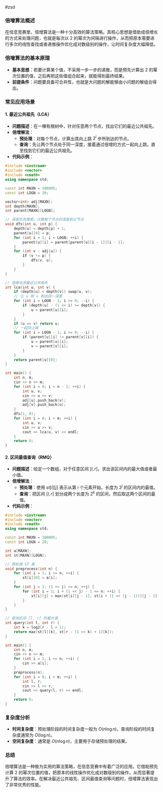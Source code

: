 #zsd 
### 倍增算法概述
在信息竞赛里，倍增算法是一种十分高效的算法策略。其核心思想是借助成倍增长的方式来处理问题，也就是每次以 2 的幂次为间隔进行操作，从而把原本需要进行多次的线性查找或者递推操作优化成对数级别的操作，让时间复杂度大幅降低。

### 倍增算法的基本原理
- **基本思想**：若要计算某个值，不采用一步一步的递推，而是预先计算出 2 的幂次位置的值，之后再把这些值组合起来，就能得到最终结果。
- **前提条件**：问题要具备可合并性，也就是大问题的解能够由小问题的解组合得出。

### 常见应用场景

#### 1. 最近公共祖先（LCA）
- **问题描述**：在一棵有根树中，针对任意两个节点，找出它们的最近公共祖先。
- **倍增解法**：
    - **预处理**：对每个节点，计算出其向上跳 $2^i$ 步所到达的节点。
    - **查询**：先让两个节点处于同一深度，接着通过倍增的方式一起向上跳，直至找到它们的最近公共祖先。
- **代码示例**：
```cpp
#include <iostream>
#include <vector>
#include <cmath>
using namespace std;

const int MAXN = 100005;
const int LOGN = 20;

vector<int> adj[MAXN];
int depth[MAXN];
int parent[MAXN][LOGN];

// 深度优先搜索，计算每个节点的深度和父节点
void dfs(int u, int p) {
    depth[u] = depth[p] + 1;
    parent[u][0] = p;
    for (int i = 1; i < LOGN; ++i) {
        parent[u][i] = parent[parent[u][i - 1]][i - 1];
    }
    for (int v : adj[u]) {
        if (v != p) {
            dfs(v, u);
        }
    }
}

// 倍增法求最近公共祖先
int lca(int u, int v) {
    if (depth[u] < depth[v]) swap(u, v);
    // 让 u 和 v 到达同一深度
    for (int i = LOGN - 1; i >= 0; --i) {
        if (depth[u] - (1 << i) >= depth[v]) {
            u = parent[u][i];
        }
    }
    if (u == v) return u;
    // 一起向上跳
    for (int i = LOGN - 1; i >= 0; --i) {
        if (parent[u][i] != parent[v][i]) {
            u = parent[u][i];
            v = parent[v][i];
        }
    }
    return parent[u][0];
}

int main() {
    int n, m;
    cin >> n >> m;
    for (int i = 0; i < n - 1; ++i) {
        int u, v;
        cin >> u >> v;
        adj[u].push_back(v);
        adj[v].push_back(u);
    }
    dfs(1, 0);
    for (int i = 0; i < m; ++i) {
        int u, v;
        cin >> u >> v;
        cout << lca(u, v) << endl;
    }
    return 0;
}
```

#### 2. 区间最值查询（RMQ）
- **问题描述**：给定一个数组，对于任意区间 $[l, r]$，求出该区间内的最大值或者最小值。
- **倍增解法**：
    - **预处理**：使用 $st[i][j]$ 表示从第 $i$ 个元素开始，长度为 $2^j$ 的区间内的最值。
    - **查询**：把区间 $[l, r]$ 划分成两个长度为 $2^k$ 的区间，然后取这两个区间的最值。
- **代码示例**：
```cpp
#include <iostream>
#include <vector>
#include <cmath>
using namespace std;

const int MAXN = 100005;
const int LOGN = 20;

int a[MAXN];
int st[MAXN][LOGN];

// 预处理 ST 表
void preprocess(int n) {
    for (int i = 1; i <= n; ++i) {
        st[i][0] = a[i];
    }
    for (int j = 1; (1 << j) <= n; ++j) {
        for (int i = 1; i + (1 << j) - 1 <= n; ++i) {
            st[i][j] = max(st[i][j - 1], st[i + (1 << (j - 1))][j - 1]);
        }
    }
}

// 查询区间 [l, r] 的最大值
int query(int l, int r) {
    int k = log2(r - l + 1);
    return max(st[l][k], st[r - (1 << k) + 1][k]);
}

int main() {
    int n, m;
    cin >> n >> m;
    for (int i = 1; i <= n; ++i) {
        cin >> a[i];
    }
    preprocess(n);
    for (int i = 0; i < m; ++i) {
        int l, r;
        cin >> l >> r;
        cout << query(l, r) << endl;
    }
    return 0;
}
```

### 复杂度分析
- **时间复杂度**：预处理阶段的时间复杂度一般为 $O(n \log n)$，查询阶段的时间复杂度通常为 $O(\log n)$。
- **空间复杂度**：通常是 $O(n \log n)$，主要用于存储预处理的结果。

### 总结
倍增算法是一种极为实用的算法策略，在信息竞赛中有着广泛的应用。它借助预先计算 2 的幂次位置的值，把原本的线性操作优化成对数级别的操作，从而显著提升了算法的效率。在解决最近公共祖先、区间最值查询等问题时，倍增算法表现出了非常优秀的性能。 